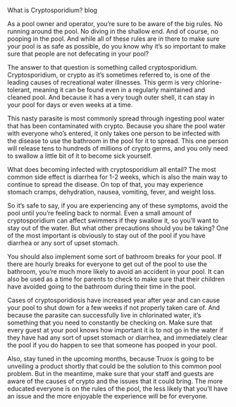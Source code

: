 What is Cryptosporidium?
blog

As a pool owner and operator, you’re sure to be aware of the big rules. No running around the pool. No diving in the shallow end. And of course, no pooping in the pool. And while all of these rules are in there to make sure your pool is as safe as possible, do you know why it’s so important to make sure that people are not defecating in your pool?

The answer to that question is something called cryptosporidium. Cryptosporidium, or crypto as it’s sometimes referred to, is one of the leading causes of recreational water illnesses. This germ is very chlorine-tolerant, meaning it can be found even in a regularly maintained and cleaned pool. And because it has a very tough outer shell, it can stay in your pool for days or even weeks at a time.

This nasty parasite is most commonly spread through ingesting pool water that has been contaminated with crypto. Because you share the pool water with everyone who’s entered, it only takes one person to be infected with the disease to use the bathroom in the pool for it to spread. This one person will release tens to hundreds of millions of crypto germs, and you only need to swallow a little bit of it to become sick yourself.

What does becoming infected with cryptosporidium all entail? The most common side effect is diarrhea for 1-2 weeks, which is also the main way to continue to spread the disease. On top of that, you may experience stomach cramps, dehydration, nausea, vomiting, fever, and weight loss.

So it’s safe to say, if you are experiencing any of these symptoms, avoid the pool until you’re feeling back to normal. Even a small amount of cryptosporidium can affect swimmers if they swallow it, so you’ll want to stay out of the water. But what other precautions should you be taking? One of the most important is obviously to stay out of the pool if you have diarrhea or any sort of upset stomach.

You should also implement some sort of bathroom breaks for your pool. If there are hourly breaks for everyone to get out of the pool to use the bathroom, you’re much more likely to avoid an accident in your pool. It can also be used as a time for parents to check to make sure that their children have avoided going to the bathroom during their time in the pool.

Cases of cryptosporidiosis have increased year after year and can cause your pool to shut down for a few weeks if not properly taken care of. And because the parasite can successfully live in chlorinated water, it’s something that you need to constantly be checking on. Make sure that every guest at your pool knows how important it is to not go in the water if they have had any sort of upset stomach or diarrhea, and immediately clear the pool if you do happen to see that someone has pooped in your pool.

Also, stay tuned in the upcoming months, because Truox is going to be unveiling a product shortly that could be the solution to this common pool problem. But in the meantime, make sure that your staff and guests are aware of the causes of crypto and the issues that it could bring. The more educated everyone is on the rules of the pool, the less likely that you’ll have an issue and the more enjoyable the experience will be for everyone.
